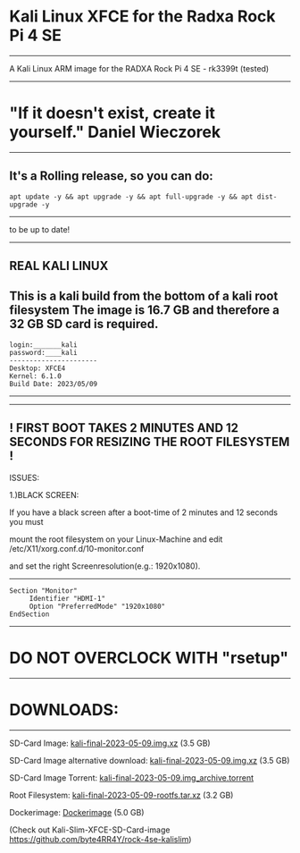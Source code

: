 # Kali Linux XFCE for the Radxa Rock Pi 4 SE
__________________________________________________________________________________________________
A Kali Linux ARM image for the RADXA Rock Pi 4 SE - rk3399t (tested)

__________________________________________________________________________________________________
# "If it doesn't exist, create it yourself." Daniel Wieczorek
__________________________________________________________________________________________________

It's a Rolling release, so you can do: 
-------------------------
    apt update -y && apt upgrade -y && apt full-upgrade -y && apt dist-upgrade -y
-------------------------
to be up to date!


----------------
REAL KALI LINUX
----------------

This is a kali build from the bottom of a kali root filesystem
The image is 16.7 GB and therefore a 32 GB SD card is required. 
----------------------------
    login:_______kali
    password:____kali
    ----------------------
    Desktop: XFCE4
    Kernel: 6.1.0
    Build Date: 2023/05/09
----------------------------

------------------------------------------------------------------------------
! FIRST BOOT TAKES 2 MINUTES AND 12 SECONDS FOR RESIZING THE ROOT FILESYSTEM !
------------------------------------------------------------------------------



ISSUES:

1.)BLACK SCREEN:

If you have a black screen after a boot-time of 2 minutes and 12 seconds you must

mount the root filesystem on your Linux-Machine and edit /etc/X11/xorg.conf.d/10-monitor.conf

and set the right Screenresolution(e.g.: 1920x1080).

-----------------------------------------------------
    Section "Monitor"
         Identifier "HDMI-1"
         Option "PreferredMode" "1920x1080"
    EndSection
-----------------------------------------------------



# DO NOT OVERCLOCK WITH "rsetup" 

____________________________________________________________________________
# DOWNLOADS:
-----------

SD-Card Image: <a href="https://drive.google.com/file/d/13V7PaB7aY-MwC5Vn2QP0vCoSea7RujDL/view?usp=sharing">kali-final-2023-05-09.img.xz</a> (3.5 GB)

SD-Card Image alternative download: <a href="https://archive.org/download/kali-final-2023-05-09.img/kali-final-2023-05-09.img.xz">kali-final-2023-05-09.img.xz</a> (3.5 GB)

SD-Card Image Torrent: <a href="https://archive.org/download/kali-final-2023-05-09.img/kali-final-2023-05-09.img_archive.torrent">kali-final-2023-05-09.img_archive.torrent</a>

Root Filesystem: <a href="https://drive.google.com/file/d/1QcKa8FkMXnw676MyZa_9ly5d3Svdw6pl/view?usp=sharing">kali-final-2023-05-09-rootfs.tar.xz</a> (3.2 GB)

Dockerimage: <a href="https://hub.docker.com/r/byte4rr4y/kalilinux-rock4se">Dockerimage</a> (5.0 GB)



(Check out Kali-Slim-XFCE-SD-Card-image https://github.com/byte4RR4Y/rock-4se-kalislim)
